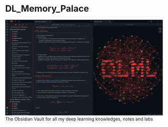 # DL_Memory_Palace
![DEMO](/IMG_0005.PNG)
The Obsidian Vault for all my deep learning knowledges, notes and labs
